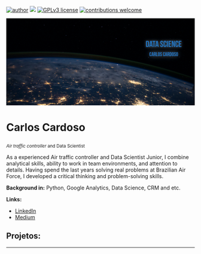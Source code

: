 [![author](https://img.shields.io/badge/author-carlosfab-red.svg)](https://www.linkedin.com/in/carlos-cardoso-1b0a47181/) [![](https://img.shields.io/badge/python-3.7+-blue.svg)](https://www.python.org/downloads/release/python-365/) [![GPLv3 license](https://img.shields.io/badge/License-GPLv3-blue.svg)](http://perso.crans.org/besson/LICENSE.html) [![contributions welcome](https://img.shields.io/badge/contributions-welcome-brightgreen.svg?style=flat)](https://github.com/carlosfab/data_science/issues)

<p align="center">
  <img src="https://raw.githubusercontent.com/carloscardosont/data_science_portifolio/main/png.png" >
</p>

# Carlos Cardoso
<sub>*Air traffic controller* and Data Scientist</sub>

As a experienced Air traffic controller and Data Scientist Junior, I combine analytical skills, ability to work in team environments, and attention to details. Having spend the last years solving real problems at Brazilian Air Force, I developed a critical thinking and problem-solving skills.


**Background in:** Python, Google Analytics, Data Science, CRM and etc.

**Links:**
* [LinkedIn](https://www.linkedin.com/in/carlos-cardoso-1b0a47181/)
* [Medium](https://medium.com/@carloscardosont)


## Projetos:


---
